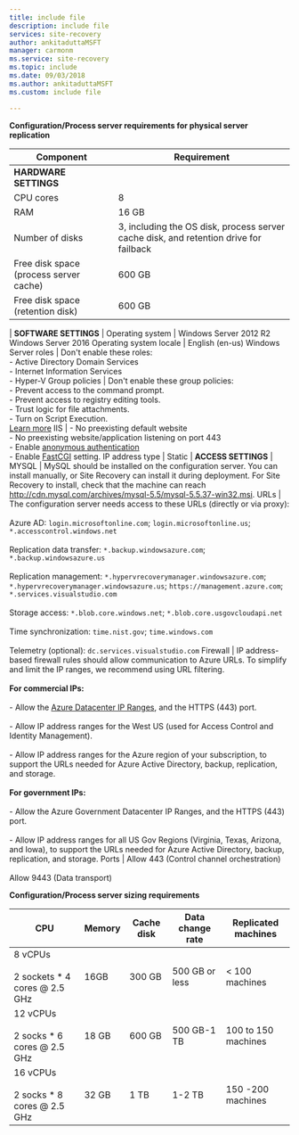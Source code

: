 ```yaml
---
title: include file
description: include file
services: site-recovery
author: ankitaduttaMSFT
manager: carmonm
ms.service: site-recovery
ms.topic: include
ms.date: 09/03/2018
ms.author: ankitaduttaMSFT
ms.custom: include file

---
```


**Configuration/Process server requirements for physical server replication**

**Component** | **Requirement** 
--- | ---
**HARDWARE SETTINGS** | 
CPU cores | 8 
RAM | 16 GB
Number of disks | 3, including the OS disk, process server cache disk, and retention drive for failback 
Free disk space (process server cache) | 600 GB
Free disk space (retention disk) | 600 GB
 | 
**SOFTWARE SETTINGS** | 
Operating system | Windows Server 2012 R2 <br> Windows Server 2016
Operating system locale | English (en-us)
Windows Server roles | Don't enable these roles: <br> - Active Directory Domain Services <br>- Internet Information Services <br> - Hyper-V 
Group policies | Don't enable these group policies: <br> - Prevent access to the command prompt. <br> - Prevent access to registry editing tools. <br> - Trust logic for file attachments. <br> - Turn on Script Execution. <br> [Learn more](/previous-versions/windows/it-pro/windows-7/gg176671(v=ws.10))
IIS | - No preexisting default website <br> - No preexisting website/application listening on port 443 <br>- Enable  [anonymous authentication](/previous-versions/windows/it-pro/windows-server-2008-R2-and-2008/cc731244(v=ws.10)) <br> - Enable [FastCGI](/previous-versions/windows/it-pro/windows-server-2008-R2-and-2008/cc753077(v=ws.10)) setting.
IP address type | Static 
| 
**ACCESS SETTINGS** | 
MYSQL | MySQL should be installed on the configuration server. You can install manually, or Site Recovery can install it during deployment. For Site Recovery to install, check that the machine can reach http://cdn.mysql.com/archives/mysql-5.5/mysql-5.5.37-win32.msi.
URLs | The configuration server needs access to these URLs (directly or via proxy):<br/><br/> Azure AD: `login.microsoftonline.com`; `login.microsoftonline.us`; `*.accesscontrol.windows.net`<br/><br/> Replication data transfer: `*.backup.windowsazure.com`; `*.backup.windowsazure.us`<br/><br/> Replication management: `*.hypervrecoverymanager.windowsazure.com`; `*.hypervrecoverymanager.windowsazure.us`; `https://management.azure.com`; `*.services.visualstudio.com`<br/><br/> Storage access: `*.blob.core.windows.net`; `*.blob.core.usgovcloudapi.net`<br/><br/> Time synchronization: `time.nist.gov`; `time.windows.com`<br/><br/> Telemetry (optional): `dc.services.visualstudio.com`
Firewall | IP address-based firewall rules should allow communication to Azure URLs. To simplify and limit the IP ranges, we recommend using URL filtering.<br/><br/>**For commercial IPs:**<br/><br/>- Allow the [Azure Datacenter IP Ranges](https://www.microsoft.com/download/confirmation.aspx?id=41653), and the HTTPS (443) port.<br/><br/> - Allow IP address ranges for the West US (used for Access Control and Identity Management).<br/><br/> - Allow IP address ranges for the Azure region of your subscription, to support the URLs needed for Azure Active Directory, backup, replication, and storage.<br/><br/> **For government IPs:**<br/><br/> - Allow the Azure Government Datacenter IP Ranges, and the HTTPS (443) port.<br/><br/> - Allow IP address ranges for all US Gov Regions (Virginia, Texas, Arizona, and Iowa), to support the URLs needed for Azure Active Directory, backup, replication, and storage.
Ports | Allow 443 (Control channel orchestration)<br/><br/> Allow 9443 (Data transport) 


**Configuration/Process server sizing requirements**

**CPU** | **Memory** | **Cache disk** | **Data change rate** | **Replicated machines**
--- | --- | --- | --- | ---
8 vCPUs<br/><br/> 2 sockets * 4 cores \@ 2.5 GHz | 16GB | 300 GB | 500 GB or less | < 100 machines
12 vCPUs<br/><br/> 2 socks  * 6 cores \@ 2.5 GHz | 18 GB | 600 GB | 500 GB-1 TB | 100 to 150 machines
16 vCPUs<br/><br/> 2 socks  * 8 cores \@ 2.5 GHz | 32 GB | 1 TB | 1-2 TB | 150 -200 machines